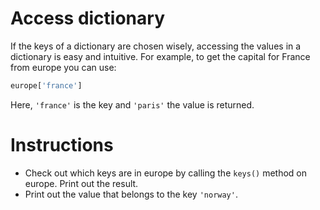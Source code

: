 # Access dictionary
If the keys of a dictionary are chosen wisely, accessing the values in a dictionary is easy and intuitive. For example, to get the capital for France from europe you can use:

```python
europe['france']
```

Here, `'france'` is the key and `'paris'` the value is returned.

# Instructions
- Check out which keys are in europe by calling the `keys()` method on europe. Print out the result.
- Print out the value that belongs to the key `'norway'`.
